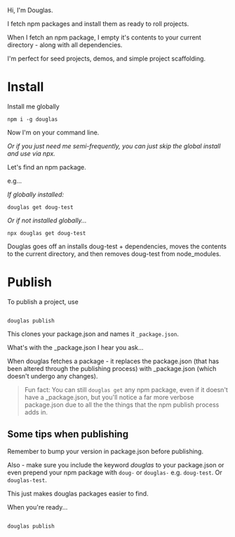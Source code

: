 Hi, I'm Douglas.

I fetch npm packages and install them as ready to roll projects.

When I fetch an npm package, I empty it's contents to your current directory - along with all dependencies.

I'm perfect for seed projects, demos, and simple project scaffolding.

# Install

Install me globally

`npm i -g douglas`

Now I'm on your command line.

_Or if you just need me semi-frequently, you can just skip the global install and use via npx._

Let's find an npm package.  

e.g...

_If globally installed:_

`douglas get doug-test`

_Or if not installed globally..._

`npx douglas get doug-test`

Douglas goes off an installs doug-test + dependencies, moves the contents to the current directory, and then removes doug-test from node_modules.

# Publish

To publish a project, use 

```

douglas publish

```

This clones your package.json and names it `_package.json`.

What's with the _package.json I hear you ask...

When douglas fetches a package - it replaces the package.json (that has been altered through the publishing process) with _package.json (which doesn't undergo any changes).

> Fun fact: You can still `douglas get` any npm package, even if it doesn't have a _package.json, but you'll notice a far more verbose package.json due to all the the things that the npm publish process adds in.

## Some tips when publishing

Remember to bump your version in package.json before publishing.

Also - make sure you include the keyword *douglas* to your package.json or even prepend your npm package with `doug-` or `douglas-` e.g. `doug-test`. Or `douglas-test`.

This just makes douglas packages easier to find.

When you're ready...

```

douglas publish

```